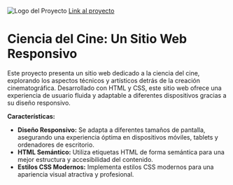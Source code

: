 ![Logo del Proyecto](https://i.postimg.cc/c44pVxd6/Captura-de-pantalla-de-2024-08-03-23-33-33.png)
[Link al proyecto](https://endearing-yeot-00eda6.netlify.app)

# Ciencia del Cine: Un Sitio Web Responsivo

Este proyecto presenta un sitio web dedicado a la ciencia del cine, explorando los aspectos técnicos y artísticos detrás de la creación cinematográfica. Desarrollado con HTML y CSS, este sitio web ofrece una experiencia de usuario fluida y adaptable a diferentes dispositivos gracias a su diseño responsivo.

**Características:**

* **Diseño Responsivo:**  Se adapta a diferentes tamaños de pantalla, asegurando una experiencia óptima en dispositivos móviles, tablets y ordenadores de escritorio.
* **HTML Semántico:**  Utiliza etiquetas HTML de forma semántica para una mejor estructura y accesibilidad del contenido.
* **Estilos CSS Modernos:**  Implementa estilos CSS modernos para una apariencia visual atractiva y profesional.
